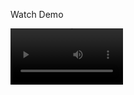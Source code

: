 Watch Demo


<video src='[https://github.com/AounNaqvi173/Little-Lemon/blob/main/Wireframe/Demo.mp4](https://drive.google.com/file/d/13O8mHD2nUvQTMZ_lk3Xnu-V20bFUE9-d/view?usp=sharing)https://drive.google.com/file/d/13O8mHD2nUvQTMZ_lk3Xnu-V20bFUE9-d/view?usp=sharing' width=180/>
